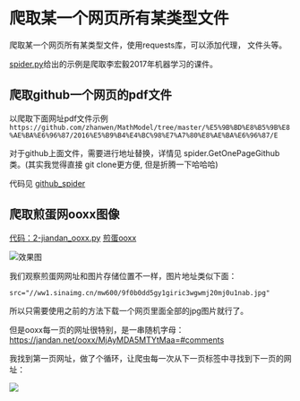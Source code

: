 # 爬取某一个网页所有某类型文件

爬取某一个网页所有某类型文件，使用requests库，可以添加代理，
文件头等。

[spider.py](./spider.py)给出的示例是爬取李宏毅2017年机器学习的课件。

## 爬取github一个网页的pdf文件

以爬取下面网址pdf文件示例
`https://github.com/zhanwen/MathModel/tree/master/%E5%9B%BD%E8%B5%9B%E8%AE%BA%E6%96%87/2016%E5%B9%B4%E4%BC%98%E7%A7%80%E8%AE%BA%E6%96%87/E`

对于github上面文件，需要进行地址替换，详情见
spider.GetOnePageGithub类。(其实我觉得直接
git clone更方便, 但是折腾一下哈哈哈)

代码见 [github_spider](./1-github_file_download.py)

## 爬取煎蛋网ooxx图像
[代码：2-jiandan_ooxx.py](./2-jiandan_ooxx.py)
[煎蛋ooxx](https://jandan.net/ooxx/MjAyMDA5MTYtMaa=#comments)

![效果图](https://gitee.com/hufanmax/image_bag/raw/master/img/20200916171300.png)

我们观察煎蛋网网址和图片存储位置不一样，图片地址类似下面：
```html
src="//ww1.sinaimg.cn/mw600/9f0b0dd5gy1giric3wgwmj20mj0u1nab.jpg"
```
所以只需要使用之前的方法下载一个网页里面全部的jpg图片就行了。

但是ooxx每一页的网址很特别，是一串随机字母：https://jandan.net/ooxx/MjAyMDA5MTYtMaa=#comments

我找到第一页网址，做了个循环，让爬虫每一次从下一页标签中寻找到下一页的网址：

![](https://gitee.com/hufanmax/image_bag/raw/master/img/20200916170108.png)

